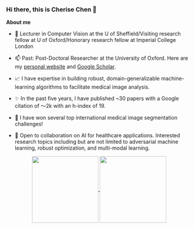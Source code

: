 ### Hi there, this is Cherise Chen 👋


**About me**

- 💼 Lecturer in Computer Vision at the U of Sheffield/Visiting research fellow at U of Oxford/Honorary research fellow at Imperial College London 
- 📫 Past: Post-Doctoral Researcher at the University of Oxford. Here are my [personal website](https://cherise215.github.io/) and [Google Scholar](https://scholar.google.com/citations?user=gPuRZmgAAAAJ&hl=en&inst=1897686392822636494).

- 📈  I have expertise in building robust, domain-generalizable machine-learning algorithms to facilitate medical image analysis. 
- ✨  In the past five years, I have published ~30 papers with a Google citation of ～2k with an h-index of 19. 
- 🔭  I have won several top international medical image segmentation challenges!


- 👯 Open to collaboration on AI for healthcare applications. Interested research topics including but are not limited to adversarial machine learning, robust optimization, and multi-modal learning.
    
<div align="center">
<a href="https://github.com/anuraghazra/github-readme-stats">
  <img height=180 align="center" src="https://github-readme-stats.vercel.app/api?username=cherise215&theme=dark" />
</a>
    
<a href="https://github.com/anuraghazra/convoychat">
  <img height=180 align="center" src="https://github-readme-stats.vercel.app/api/top-langs?username=cherise215&layout=compact&langs_count=8&card_width=320&theme=dark" />
</a>
</div>
<!--
**cherise215/cherise215** is a ✨ _special_ ✨ repository because its `README.md` (this file) appears on your GitHub profile.
Here are some ideas to get you started:

- 🔭 I’m currently working on ...
- 🌱 I’m currently learning ...
- 👯 I’m looking to collaborate on ...
- 🤔 I’m looking for help with ...
- 💬 Ask me about ...
- 📫 How to reach me: ...
- 😄 Pronouns: ...
- ⚡ Fun fact: ...
-->

